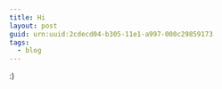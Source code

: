 ```yaml
---
title: Hi
layout: post
guid: urn:uuid:2cdecd04-b305-11e1-a997-000c29859173
tags:
  - blog
---
```


:)
